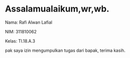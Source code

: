 # Assalamualaikum,wr,wb.

Nama: Rafi Alwan Lafial

NIM: 311810062

Kelas: TI.18.A.3

pak saya izin mengumpulkan tugas dari bapak, terima kasih.
